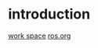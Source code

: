 # introduction



[work space](http://wiki.ros.org/catkin/Tutorials/create_a_workspace)
[ros.org](https://wiki.ros.org/)

